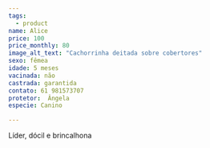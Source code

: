 ```yaml
---
tags:
  - product
name: Alice
price: 100
price_monthly: 80
image_alt_text: "Cachorrinha deitada sobre cobertores"
sexo: fêmea
idade: 5 meses
vacinada: não
castrada: garantida
contato: 61 981573707
protetor:  Ângela
especie: Canino

---
```

Líder, dócil e brincalhona

